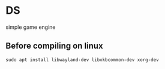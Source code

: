 # DS

simple game engine


<h2> Before compiling on linux</h2>

`sudo apt install libwayland-dev libxkbcommon-dev xorg-dev`


